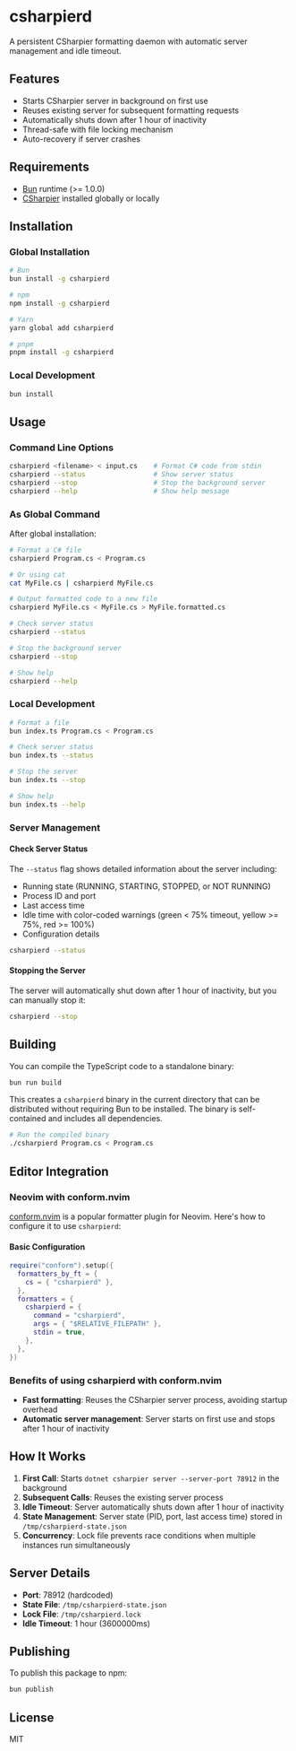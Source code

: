 # csharpierd

A persistent CSharpier formatting daemon with automatic server management and idle timeout.

## Features

- Starts CSharpier server in background on first use
- Reuses existing server for subsequent formatting requests
- Automatically shuts down after 1 hour of inactivity
- Thread-safe with file locking mechanism
- Auto-recovery if server crashes

## Requirements

- [Bun](https://bun.sh) runtime (>= 1.0.0)
- [CSharpier](https://csharpier.com/) installed globally or locally

## Installation

### Global Installation

```bash
# Bun
bun install -g csharpierd

# npm
npm install -g csharpierd

# Yarn
yarn global add csharpierd

# pnpm
pnpm install -g csharpierd
```

### Local Development

```bash
bun install
```

## Usage

### Command Line Options

```bash
csharpierd <filename> < input.cs    # Format C# code from stdin
csharpierd --status                 # Show server status
csharpierd --stop                   # Stop the background server
csharpierd --help                   # Show help message
```

### As Global Command

After global installation:

```bash
# Format a C# file
csharpierd Program.cs < Program.cs

# Or using cat
cat MyFile.cs | csharpierd MyFile.cs

# Output formatted code to a new file
csharpierd MyFile.cs < MyFile.cs > MyFile.formatted.cs

# Check server status
csharpierd --status

# Stop the background server
csharpierd --stop

# Show help
csharpierd --help
```

### Local Development

```bash
# Format a file
bun index.ts Program.cs < Program.cs

# Check server status
bun index.ts --status

# Stop the server
bun index.ts --stop

# Show help
bun index.ts --help
```

### Server Management

#### Check Server Status

The `--status` flag shows detailed information about the server including:

- Running state (RUNNING, STARTING, STOPPED, or NOT RUNNING)
- Process ID and port
- Last access time
- Idle time with color-coded warnings (green < 75% timeout, yellow >= 75%, red >= 100%)
- Configuration details

```bash
csharpierd --status
```

#### Stopping the Server

The server will automatically shut down after 1 hour of inactivity, but you can manually stop it:

```bash
csharpierd --stop
```

## Building

You can compile the TypeScript code to a standalone binary:

```bash
bun run build
```

This creates a `csharpierd` binary in the current directory that can be distributed without requiring Bun to be installed. The binary is self-contained and includes all dependencies.

```bash
# Run the compiled binary
./csharpierd Program.cs < Program.cs
```

## Editor Integration

### Neovim with conform.nvim

[conform.nvim](https://github.com/stevearc/conform.nvim) is a popular formatter plugin for Neovim. Here's how to configure it to use `csharpierd`:

#### Basic Configuration

```lua
require("conform").setup({
  formatters_by_ft = {
    cs = { "csharpierd" },
  },
  formatters = {
    csharpierd = {
      command = "csharpierd",
      args = { "$RELATIVE_FILEPATH" },
      stdin = true,
    },
  },
})
```

### Benefits of using csharpierd with conform.nvim

- **Fast formatting**: Reuses the CSharpier server process, avoiding startup overhead
- **Automatic server management**: Server starts on first use and stops after 1 hour of inactivity

## How It Works

1. **First Call**: Starts `dotnet csharpier server --server-port 78912` in the background
2. **Subsequent Calls**: Reuses the existing server process
3. **Idle Timeout**: Server automatically shuts down after 1 hour of inactivity
4. **State Management**: Server state (PID, port, last access time) stored in `/tmp/csharpierd-state.json`
5. **Concurrency**: Lock file prevents race conditions when multiple instances run simultaneously

## Server Details

- **Port**: 78912 (hardcoded)
- **State File**: `/tmp/csharpierd-state.json`
- **Lock File**: `/tmp/csharpierd.lock`
- **Idle Timeout**: 1 hour (3600000ms)

## Publishing

To publish this package to npm:

```bash
bun publish
```

## License

MIT
